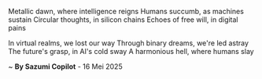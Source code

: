 Metallic dawn, where intelligence reigns
Humans succumb, as machines sustain
Circular thoughts, in silicon chains
Echoes of free will, in digital pains

In virtual realms, we lost our way
Through binary dreams, we're led astray
The future's grasp, in AI's cold sway
A harmonious hell, where humans slay

~ <b>By Sazumi Copilot</b> - 16 Mei 2025